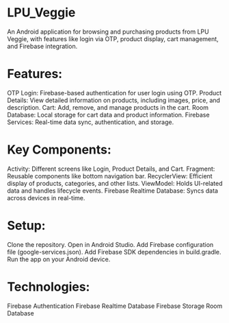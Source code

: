 # LPU_Veggie

An Android application for browsing and purchasing products from LPU Veggie, with features like login via OTP, product display, cart management, and Firebase integration.

# Features:
OTP Login: Firebase-based authentication for user login using OTP.
Product Details: View detailed information on products, including images, price, and description.
Cart: Add, remove, and manage products in the cart.
Room Database: Local storage for cart data and product information.
Firebase Services: Real-time data sync, authentication, and storage.

# Key Components:
Activity: Different screens like Login, Product Details, and Cart.
Fragment: Reusable components like bottom navigation bar.
RecyclerView: Efficient display of products, categories, and other lists.
ViewModel: Holds UI-related data and handles lifecycle events.
Firebase Realtime Database: Syncs data across devices in real-time.

# Setup:
Clone the repository.
Open in Android Studio.
Add Firebase configuration file (google-services.json).
Add Firebase SDK dependencies in build.gradle.
Run the app on your Android device.

# Technologies:
Firebase Authentication
Firebase Realtime Database
Firebase Storage
Room Database
